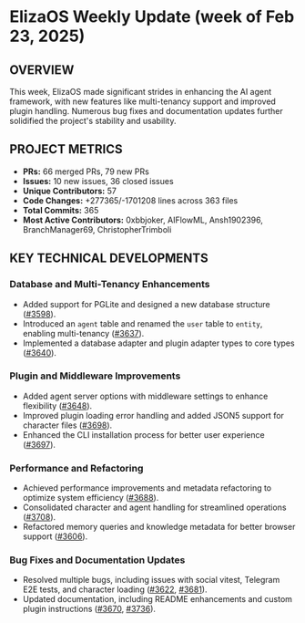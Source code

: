 # ElizaOS Weekly Update (week of Feb 23, 2025)

## OVERVIEW

This week, ElizaOS made significant strides in enhancing the AI agent framework, with new features like multi-tenancy support and improved plugin handling. Numerous bug fixes and documentation updates further solidified the project's stability and usability.

## PROJECT METRICS

- **PRs:** 66 merged PRs, 79 new PRs
- **Issues:** 10 new issues, 36 closed issues
- **Unique Contributors:** 57
- **Code Changes:** +277365/-1701208 lines across 363 files
- **Total Commits:** 365
- **Most Active Contributors:** 0xbbjoker, AIFlowML, Ansh1902396, BranchManager69, ChristopherTrimboli

## KEY TECHNICAL DEVELOPMENTS

### Database and Multi-Tenancy Enhancements

- Added support for PGLite and designed a new database structure ([#3598](https://github.com/elizaos/eliza/pull/3598)).
- Introduced an `agent` table and renamed the `user` table to `entity`, enabling multi-tenancy ([#3637](https://github.com/elizaos/eliza/pull/3637)).
- Implemented a database adapter and plugin adapter types to core types ([#3640](https://github.com/elizaos/eliza/pull/3640)).

### Plugin and Middleware Improvements

- Added agent server options with middleware settings to enhance flexibility ([#3648](https://github.com/elizaos/eliza/pull/3648)).
- Improved plugin loading error handling and added JSON5 support for character files ([#3698](https://github.com/elizaos/eliza/pull/3698)).
- Enhanced the CLI installation process for better user experience ([#3697](https://github.com/elizaos/eliza/pull/3697)).

### Performance and Refactoring

- Achieved performance improvements and metadata refactoring to optimize system efficiency ([#3688](https://github.com/elizaos/eliza/pull/3688)).
- Consolidated character and agent handling for streamlined operations ([#3708](https://github.com/elizaos/eliza/pull/3708)).
- Refactored memory queries and knowledge metadata for better browser support ([#3606](https://github.com/elizaos/eliza/pull/3606)).

### Bug Fixes and Documentation Updates

- Resolved multiple bugs, including issues with social vitest, Telegram E2E tests, and character loading ([#3622](https://github.com/elizaos/eliza/pull/3622), [#3681](https://github.com/elizaos/eliza/pull/3681)).
- Updated documentation, including README enhancements and custom plugin instructions ([#3670](https://github.com/elizaos/eliza/pull/3670), [#3736](https://github.com/elizaos/eliza/pull/3736)).
